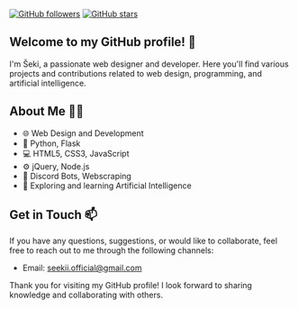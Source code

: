 [![GitHub followers](https://img.shields.io/github/followers/seekiii?style=social)](https://github.com/seekiii)
[![GitHub stars](https://img.shields.io/github/stars/seekiii?style=social)](https://github.com/seekiii)

## Welcome to my GitHub profile! 🌟

I'm Šeki, a passionate web designer and developer. Here you'll find various projects and contributions related to web design, programming, and artificial intelligence.

## About Me 🙋‍♂️

- 🌐 Web Design and Development
- 🐍 Python, Flask
- 💻 HTML5, CSS3, JavaScript
- ⚙️ jQuery, Node.js
- 🤖 Discord Bots, Webscraping
- 🌱 Exploring and learning Artificial Intelligence

## Get in Touch 📫

If you have any questions, suggestions, or would like to collaborate, feel free to reach out to me through the following channels:

- Email: [seekii.official@gmail.com](mailto:seekii.official@gmail.com)

Thank you for visiting my GitHub profile! I look forward to sharing knowledge and collaborating with others.
